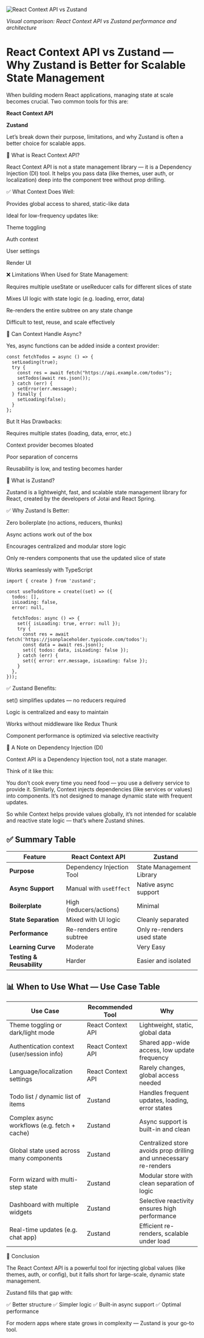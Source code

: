 ![React Context API vs Zustand](https://miro.medium.com/v2/resize:fit:1400/1*9OlSw4-7vIc3tiCaIqJ7kA.jpeg)

*Visual comparison: React Context API vs Zustand performance and architecture*

# React Context API vs Zustand — Why Zustand is Better for Scalable State Management

When building modern React applications, managing state at scale becomes crucial. Two common tools for this are:

**React Context API**

**Zustand**

Let’s break down their purpose, limitations, and why Zustand is often a better choice for scalable apps.

🔹 What is React Context API?

React Context API is not a state management library — it is a Dependency Injection (DI) tool. It helps you pass data (like themes, user auth, or localization) deep into the component tree without prop drilling.

✅ What Context Does Well:

Provides global access to shared, static-like data

Ideal for low-frequency updates like:

Theme toggling

Auth context

User settings

Render UI 

❌ Limitations When Used for State Management:

Requires multiple useState or useReducer calls for different slices of state

Mixes UI logic with state logic (e.g. loading, error, data)

Re-renders the entire subtree on any state change

Difficult to test, reuse, and scale effectively

🔹 Can Context Handle Async?

Yes, async functions can be added inside a context provider:

```
const fetchTodos = async () => {
  setLoading(true);
  try {
    const res = await fetch("https://api.example.com/todos");
    setTodos(await res.json());
  } catch (err) {
    setError(err.message);
  } finally {
    setLoading(false);
  }
};
```
But It Has Drawbacks:

Requires multiple states (loading, data, error, etc.)

Context provider becomes bloated

Poor separation of concerns

Reusability is low, and testing becomes harder

🔹 What is Zustand?

Zustand is a lightweight, fast, and scalable state management library for React, created by the developers of Jotai and React Spring.

✅ Why Zustand Is Better:

Zero boilerplate (no actions, reducers, thunks)

Async actions work out of the box

Encourages centralized and modular store logic

Only re-renders components that use the updated slice of state

Works seamlessly with TypeScript

```
import { create } from 'zustand';

const useTodoStore = create((set) => ({
  todos: [],
  isLoading: false,
  error: null,

  fetchTodos: async () => {
    set({ isLoading: true, error: null });
    try {
      const res = await fetch('https://jsonplaceholder.typicode.com/todos');
      const data = await res.json();
      set({ todos: data, isLoading: false });
    } catch (err) {
      set({ error: err.message, isLoading: false });
    }
  },
}));
```
✅ Zustand Benefits:

set() simplifies updates — no reducers required

Logic is centralized and easy to maintain

Works without middleware like Redux Thunk

Component performance is optimized via selective reactivity

🧠 A Note on Dependency Injection (DI)

Context API is a Dependency Injection tool, not a state manager.

Think of it like this:

You don’t cook every time you need food — you use a delivery service to provide it.
Similarly, Context injects dependencies (like services or values) into components. It’s not designed to manage dynamic state with frequent updates.

So while Context helps provide values globally, it’s not intended for scalable and reactive state logic — that’s where Zustand shines.

## ✅ Summary Table

| Feature                 | React Context API              | Zustand                            |
|-------------------------|--------------------------------|------------------------------------|
| **Purpose**             | Dependency Injection Tool      | State Management Library           |
| **Async Support**       | Manual with `useEffect`        | Native async support               |
| **Boilerplate**         | High (reducers/actions)        | Minimal                            |
| **State Separation**    | Mixed with UI logic            | Cleanly separated                  |
| **Performance**         | Re-renders entire subtree      | Only re-renders used state         |
| **Learning Curve**      | Moderate                       | Very Easy                          |
| **Testing & Reusability** | Harder                       | Easier and isolated                |


## 📊 When to Use What — Use Case Table

| Use Case                                          | Recommended Tool      | Why                                                                 |
|--------------------------------------------------|------------------------|----------------------------------------------------------------------|
| Theme toggling or dark/light mode                | React Context API      | Lightweight, static, global data                                    |
| Authentication context (user/session info)       | React Context API      | Shared app-wide access, low update frequency                        |
| Language/localization settings                   | React Context API      | Rarely changes, global access needed                                |
| Todo list / dynamic list of items                | Zustand                | Handles frequent updates, loading, error states                     |
| Complex async workflows (e.g. fetch + cache)     | Zustand                | Async support is built-in and clean                                 |
| Global state used across many components         | Zustand                | Centralized store avoids prop drilling and unnecessary re-renders   |
| Form wizard with multi-step state                | Zustand                | Modular store with clean separation of logic                        |
| Dashboard with multiple widgets                  | Zustand                | Selective reactivity ensures high performance                       |
| Real-time updates (e.g. chat app)                | Zustand                | Efficient re-renders, scalable under load                           |


🏁 Conclusion

The React Context API is a powerful tool for injecting global values (like themes, auth, or config), but it falls short for large-scale, dynamic state management.

Zustand fills that gap with:

✅ Better structure
✅ Simpler logic
✅ Built-in async support
✅ Optimal performance

For modern apps where state grows in complexity — Zustand is your go-to tool.
